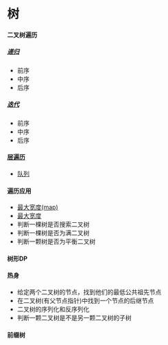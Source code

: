 # 树
#### 二叉树遍历
##### [递归](https://swiftfiddle.com/ywgtrinfubgwtnlp7nui3ysuwi)
* 前序
* 中序
* 后序
##### [迭代](https://swiftfiddle.com/dshvv4b73vawde466y6gdw5spe)
* 前序
* 中序
* 后序

#### [层遍历]()
* [队列](https://swiftfiddle.com/zn3tzqyzandltex4oztbvfqvru)

#### 遍历应用
* [最大宽度(map)](https://swiftfiddle.com/4togplxhnrbvjnvudlpw5aqr24)
* [最大宽度](https://swiftfiddle.com/k2jhuaoshje77jh27z53igto64)
* 判断一棵树是否搜索二叉树
* 判断一棵树是否为满二叉树
* 判断一颗树是否为平衡二叉树

#### 树形DP

#### 热身
* 给定两个二叉树的节点，找到他们的最低公共祖先节点
* 在二叉树(有父节点指针)中找到一个节点的后继节点
* 二叉树的序列化和反序列化
* 判断一颗二叉树是不是另一颗二叉树的子树

#### 前缀树
